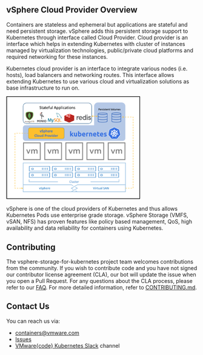 ## vSphere Cloud Provider Overview
Containers are stateless and ephemeral but applications are stateful and need persistent storage. vSphere adds this persistent storage support to Kubernetes through interface called Cloud Provider. Cloud provider is an interface which helps in extending Kubernetes with cluster of instances managed by virtualization technologies, public/private cloud platforms and required networking for these instances.
  
Kubernetes cloud provider is an interface to integrate various nodes (i.e. hosts), load balancers and networking routes. This interface allows extending Kubernetes to use various cloud and virtualization solutions as base infrastructure to run on. 

<img src="documentation/images/vSphere.png" width="70%" height="70%"/>

vSphere is one of the cloud providers of Kubernetes and thus allows Kubernetes Pods use enterprise grade storage. vSphere Storage (VMFS, vSAN, NFS) has proven features like policy based management, QoS, high availability and data reliability for containers using Kubernetes.

## Contributing

The vsphere-storage-for-kubernetes project team welcomes contributions from the community. If you wish to contribute code and you have not
signed our contributor license agreement (CLA), our bot will update the issue when you open a Pull Request. For any
questions about the CLA process, please refer to our [FAQ](https://cla.vmware.com/faq). For more detailed information,
refer to [CONTRIBUTING.md](CONTRIBUTING.md).


## Contact Us
You can reach us via:

* [containers@vmware.com](containers@vmware.com)
* [Issues](https://github.com/vmware/kubernetes/issues)
* [VMware{code} Kubernetes Slack](https://vmwarecode.slack.com/messages/kubernetes) channel

